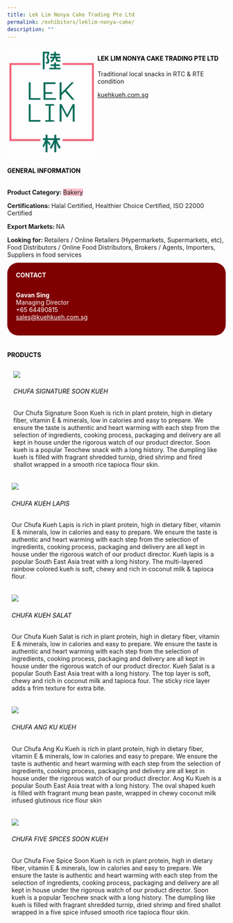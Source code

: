 ```yaml
---
title: Lek Lim Nonya Cake Trading Pte Ltd
permalink: /exhibitors/leklim-nonya-cake/
description: ""
---
```

<head>
	<div class="flex-paragraph">
		<!--hi there! this is a comment and will provide you with instructional guides-->
		<!--insert booth number here!-->
		<p style="text-transform: uppercase"></p></div>
			<div class="flex-container" style="display: flex; flex-wrap: wrap;">
				<!--insert DOWNLOAD link of company logo between the " marks!-->
			<div class="card sgds" style="flex: 1 1 40%; display: block;"><img src="/images/leklim.png"></div>
	<div class="card-sgds" style="flex: 1 1 58%; display: block; margin-left: 3px">
		<h4 style="text-transform: uppercase; color: black;"><!--insert the exhibitor's name between the <b> tags here--><b>Lek Lim Nonya Cake Trading Pte Ltd</b></h4><!--insert the exhibitor's description between the <p> tags here-->
		<p>Traditional local snacks in RTC & RTE condition</p>
		<!--insert the exhibitor's website link, making sure there is "https:// www." present please. make sure the entire https link goes in between the " marks-->
		<p><a href="https:/kuehkueh.com.sg" target="_blank"><!--insert the www website link here (no need for https)-->kuehkueh.com.sg</a></p>
	</div>
</div>
</head>

<body>
	<h4 style="text-transform: uppercase; color: black;"><b>General Information</b></h4>
		<div class="flex-container" style="display: flex; flex-wrap: wrap;">
			<div class="card sgds" style="flex: 1 1 65%; display: block; align-self: stretch">
			<div class="flex-paragraph">
			<p><b>Product Category: </b><span style=" background-color: pink; border-radius: 10 px;"><!--insert the exhibitor's pdt cat between the <p> tags here-->Bakery</span></p> 
				<p><b>Certifications: </b><!--insert all the exhibitor's certifications between the </b> and </p> here--> Halal Certified, Healthier Choice Certified, ISO 22000 Certified</p>
			<p><b>Export Markets: </b><!--insert all the exhibitor's export markets between the </b> and </p> here-->NA</p>
			<p style="margin-bottom: 10px;"><b>Looking for: </b><!--insert all the exhibitor's potential business partners between the </b> and </p> here-->Retailers / Online Retailers (Hypermarkets, Supermarkets, etc), Food Distributors / Online Food Distributors, Brokers / Agents, Importers, Suppliers in food services</p>
			</div>
		</div>
		<div class="card sgds" style="flex: 1 1 35%; padding: 10px; display: block; background-color: maroon; border-radius: 25px; align-self: center;">
		<h4 style="color: white; margin-top: 10px; margin-left: 10px;">CONTACT</h4>
		<div class="flex-paragraph">
			<!--replace with exhibitor's: -->
			<p style="padding: 10px; color: white;"><b><!-- POC name-->Gavan Sing</b><br><!-- designation-->Managing Director<br><!--contact number-->+65 64490815<br><!-- for linking purposes, insert their email after "mailto:"...--><a href="mailto:sales@kuehkueh.com.sg" style="color: white;"><!--...and also include the display email before </a> here-->sales@kuehkueh.com.sg</a></p>
		</div>
			</div>
		</div>
	<br>
		<h4 style="text-transform: uppercase; color: black;"><b>products</b></h4>
<div style="display: flex; flex-wrap: wrap;">
  <div class="card sgds" style="flex: 1 1 47%; margin: 10px; display: block;"><!--insert the exhibitor's DOWNLOAD image for product between the " marks here-->
	<div class="flex-image" style="display: block;"><img src="https://drive.google.com/uc?id=1hAxsO_GBzn9AD4_NQGJyAI6bZN7fdLlE&export=download"></div>
	<div class="flex-paragraph">
		<h6 style="text-transform: uppercase; color: black;"><!--insert product name before </h6> and product description after <p>-->Chufa Signature Soon Kueh</h6>
		<p>Our Chufa Signature Soon Kueh is rich in plant protein, high in dietary fiber, vitamin E & minerals, low in calories and easy to prepare. We ensure the taste is authentic and heart warming with each step from the selection of ingredients, cooking process, packaging and delivery are all kept in house under the rigorous watch of our product director. Soon kueh is a popular Teochew snack with a long history. The dumpling like kueh is filled with fragrant shredded turnip, dried shrimp and fired shallot wrapped in a smooth rice tapioca flour skin.</p></div>
	</div>
		<div class="card sgds" style="flex: 1 1 47%; margin: 10px; display: block;">
		<div class="flex-image" style="display: block;"><img src="https://drive.google.com/uc?id=1Lw4U9gwzjZEV9OM8U7reXLCVpC9aVsJM&export=download"></div>
	<div class="flex-paragraph">
		<h6 style="text-transform: uppercase; color: black;">  
Chufa Kueh Lapis</h6>
		<p>Our Chufa Kueh Lapis is rich in plant protein, high in dietary fiber, vitamin E & minerals, low in calories and easy to prepare. We ensure the taste is authentic and heart warming with each step from the selection of ingredients, cooking process, packaging and delivery are all kept in house under the rigorous watch of our product director. Kueh lapis is a popular South East Asia treat with a long history. The multi-layered rainbow colored kueh is soft, chewy and rich in coconut milk & tapioca flour.</p></div>
	</div>
		<div class="card sgds" style="flex: 1 1 47%; margin: 10px; display: block;">
		<div class="flex-image" style="display: block;"><img src="https://drive.google.com/uc?id=1Mg3UuI4TdinPRgT2Of_uVCgT19W6bRhl&export=download"></div>
	<div class="flex-paragraph">
		<h6 style="text-transform: uppercase; color: black;">Chufa Kueh Salat</h6>
		<p>Our Chufa Kueh Salat is rich in plant protein, high in dietary fiber, vitamin E & minerals, low in calories and easy to prepare. We ensure the taste is authentic and heart warming with each step from the selection of ingredients, cooking process, packaging and delivery are all kept in house under the rigorous watch of our product director. Kueh Salat is a popular South East Asia treat with a long history. The top layer is soft, chewy and rich in coconut milk and tapioca four. The sticky rice layer adds a frim texture for extra bite.</p></div>
		</div>
		<div class="card sgds" style="flex: 1 1 47%; margin: 10px; display: block;">
		<div class="flex-image" style="display: block;"><img src="https://drive.google.com/uc?id=1uleJrnXN_jNs8_Jk2CthX_lRKM2B106h&export=download"></div>
	<div class="flex-paragraph">
		<h6 style="text-transform: uppercase; color: black;">Chufa Ang Ku Kueh</h6>
		<p>Our Chufa Ang Ku Kueh is rich in plant protein, high in dietary fiber, vitamin E & minerals, low in calories and easy to prepare. We ensure the taste is authentic and heart warming with each step from the selection of ingredients, cooking process, packaging and delivery are all kept in house under the rigorous watch of our product director. Ang Ku Kueh is a popular South East Asia treat with a long history. The oval shaped kueh is filled with fragrant mung bean paste, wrapped in chewy coconut milk infused glutinous rice flour skin</p></div>
	</div>
		<div class="card sgds" style="flex: 1 1 47%; margin: 10px; display: block;">
		<div class="flex-image" style="display: block;"><img src="https://drive.google.com/uc?id=1AtKdZN9qZwkG0vLo69RJXzomXtqxYcDI&export=download"></div>
	<div class="flex-paragraph">
		<h6 style="text-transform: uppercase; color: black;">Chufa Five Spices Soon Kueh</h6>
Our Chufa Five Spice Soon Kueh is rich in plant protein, high in dietary fiber, vitamin E & minerals, low in calories and easy to prepare. We ensure the taste is authentic and heart warming with each step from the selection of ingredients, cooking process, packaging and delivery are all kept in house under the rigorous watch of our product director. Soon kueh is a popular Teochew snack with a long history. The dumpling like kueh is filled with fragrant shredded turnip, dried shrimp and fired shallot wrapped in a five spice infused smooth rice tapioca flour skin.</p></div>
	</div>
	<!--don't delete these 2 tags. double check how the layout looks on the right too and lemme know if there are any problems! thank u so much for ur hardwork!-->
	</div>
</body>